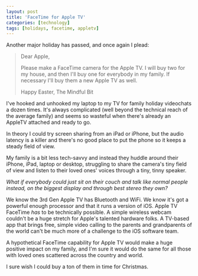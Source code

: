 ```yaml
---
layout: post
title: 'FaceTime for Apple TV'
categories: [technology]
tags: [holidays, facetime, appletv]
---
```

Another major holiday has passed, and once again I plead:

> Dear Apple,
> 
> Please make a FaceTime camera for the Apple TV. I will buy two for my house, and then I'll buy one for everybody in my family. If necessary I'll buy them a new Apple TV as well.
> 
> Happy Easter, The Mindful Bit

I've hooked and unhooked my laptop to my TV for family holiday videochats a dozen times. It's always complicated (well beyond the technical reach of the average family) and seems so wasteful when there's already an AppleTV attached and ready to go.

In theory I could try screen sharing from an iPad or iPhone, but the audio latency is a killer and there's no good place to put the phone so it keeps a steady field of view.

My family is a bit less tech-savvy and instead they huddle around their iPhone, iPad, laptop or desktop, struggling to share the camera's tiny field of view and listen to their loved ones' voices through a tiny, tinny speaker.

_What if everybody could just sit on their couch and talk like normal people instead, on the biggest display and through best stereo they own?_

We know the 3rd Gen Apple TV has Bluetooth and WiFi. We know it's got a powerful enough processor and that it runs a version of iOS. Apple TV FaceTime _has_ to be technically possible. A simple wireless webcam couldn't be a huge stretch for Apple's talented hardware folks. A TV-based app that brings free, simple video calling to the parents and grandparents of the world can't be much more of a challenge to the iOS software team.

A hypothetical FaceTime capability for Apple TV would make a huge positive impact on my family, and I'm sure it would do the same for all those with loved ones scattered across the country and world.

I sure wish I could buy a ton of them in time for Christmas.